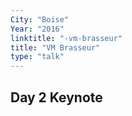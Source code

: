 ```yaml
---
City: "Boise"
Year: "2016"
linktitle: "-vm-brasseur"
title: "VM Brasseur"
type: "talk"
---
```


## Day 2 Keynote
